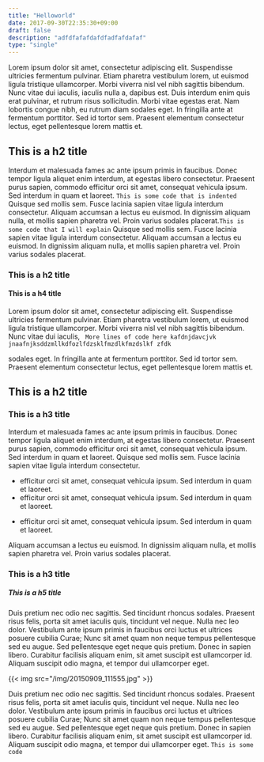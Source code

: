```yaml
---
title: "Helloworld"
date: 2017-09-30T22:35:30+09:00
draft: false
description: "adfdfafafdafdfadfafdafaf"
type: "single"
---
```


Lorem ipsum dolor sit amet, consectetur adipiscing elit. Suspendisse ultricies fermentum pulvinar. Etiam pharetra vestibulum lorem, ut euismod ligula tristique ullamcorper. Morbi viverra nisl vel nibh sagittis bibendum. Nunc vitae dui iaculis, iaculis nulla a, dapibus est. Duis interdum enim quis erat pulvinar, et rutrum risus sollicitudin. Morbi vitae egestas erat. Nam lobortis congue nibh, eu rutrum diam sodales eget. In fringilla ante at fermentum porttitor. Sed id tortor sem. Praesent elementum consectetur lectus, eget pellentesque lorem mattis et.
## This is a h2 title

Interdum et malesuada fames ac ante ipsum primis in faucibus. Donec tempor ligula aliquet enim interdum, at egestas libero consectetur. Praesent purus sapien, commodo efficitur orci sit amet, consequat vehicula ipsum. Sed interdum in quam et laoreet. 
`This is some code that is indented`
Quisque sed mollis sem. Fusce lacinia sapien vitae ligula interdum consectetur. Aliquam accumsan a lectus eu euismod. In dignissim aliquam nulla, et mollis sapien pharetra vel. Proin varius sodales placerat.`This is some code that I will explain`
Quisque sed mollis sem. Fusce lacinia sapien vitae ligula interdum consectetur. Aliquam accumsan a lectus eu euismod. In dignissim aliquam nulla, et mollis sapien pharetra vel. Proin varius sodales placerat.

### This is a h2 title
#### This is a h4 title

Lorem ipsum dolor sit amet, consectetur adipiscing elit. Suspendisse ultricies fermentum pulvinar. Etiam pharetra vestibulum lorem, ut euismod ligula tristique ullamcorper. Morbi viverra nisl vel nibh sagittis bibendum. Nunc vitae dui iaculis, 
``` More lines of code here kafdnjdavcjvk jnaafnjksddzmllkdfozlfdzsklfmzdlkfmzdslkf zfdk```

sodales eget. In fringilla ante at fermentum porttitor. Sed id tortor sem. Praesent elementum consectetur lectus, eget pellentesque lorem mattis et.


## This is a h2 title
### This is a h3 title

Interdum et malesuada fames ac ante ipsum primis in faucibus. Donec tempor ligula aliquet enim interdum, at egestas libero consectetur. Praesent purus sapien, commodo efficitur orci sit amet, consequat vehicula ipsum. Sed interdum in quam et laoreet. Quisque sed mollis sem. Fusce lacinia sapien vitae ligula interdum consectetur. 

- efficitur orci sit amet, consequat vehicula ipsum. Sed interdum in quam et laoreet. 
- efficitur orci sit amet, consequat vehicula ipsum. Sed interdum in quam et laoreet. 
*  efficitur orci sit amet, consequat vehicula ipsum. Sed interdum in quam et laoreet. 


Aliquam accumsan a lectus eu euismod. In dignissim aliquam nulla, et mollis sapien pharetra vel. Proin varius sodales placerat.

### This is a h3 title
##### This is a h5 title

Duis pretium nec odio nec sagittis. Sed tincidunt rhoncus sodales. Praesent risus felis, porta sit amet iaculis quis, tincidunt vel neque. Nulla nec leo dolor. Vestibulum ante ipsum primis in faucibus orci luctus et ultrices posuere cubilia Curae; Nunc sit amet quam non neque tempus pellentesque sed eu augue. Sed pellentesque eget neque quis pretium. Donec in sapien libero. Curabitur facilisis aliquam enim, sit amet suscipit est ullamcorper id. Aliquam suscipit odio magna, et tempor dui ullamcorper eget.

<!-- ![wow](/img/20150909_111555.jpg) -->


{{< img src="/img/20150909_111555.jpg" >}}

Duis pretium nec odio nec sagittis. Sed tincidunt rhoncus sodales. Praesent risus felis, porta sit amet iaculis quis, tincidunt vel neque. Nulla nec leo dolor. Vestibulum ante ipsum primis in faucibus orci luctus et ultrices posuere cubilia Curae; Nunc sit amet quam non neque tempus pellentesque sed eu augue. Sed pellentesque eget neque quis pretium. Donec in sapien libero. Curabitur facilisis aliquam enim, sit amet suscipit est ullamcorper id. Aliquam suscipit odio magna, et tempor dui ullamcorper eget.
`This is some code`

